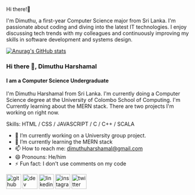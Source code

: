 Hi there!👋 

I'm Dimuthu, a first-year Computer Science major from Sri Lanka. I'm passionate about coding and diving into the latest IT technologies. I enjoy discussing tech trends with my colleagues and continuously improving my skills in software development and systems design.


[![Anurag's GitHub stats](https://github-readme-stats.vercel.app/api?username=dimuthuh28)](https://github.com/anuraghazra/github-readme-stats)

### Hi there 👋, Dimuthu Harshamal
#### I am a Computer Science Undergraduate

I'm Dimuthu Harshamal from Sri Lanka. I'm currently doing a Computer Science degree at the University of Colombo School of Computing. I'm Currently learning about the MERN stack. There are two projects I'm working on right now.

Skills: HTML / CSS / JAVASCRIPT / C / C++ / SCALA

- 🔭 I’m currently working on a University group project. 
- 🌱 I’m currently learning the MERN stack 
- 📫 How to reach me: dimuthuharshamal@gmail.com 
- 😄 Pronouns: He/him 
- ⚡ Fun fact: I don't use comments on my code 


[<img src='https://cdn.jsdelivr.net/npm/simple-icons@3.0.1/icons/github.svg' alt='github' height='40'>](https://github.com/https://github.com/dimuthuh28)  [<img src='https://cdn.jsdelivr.net/npm/simple-icons@3.0.1/icons/dev-dot-to.svg' alt='dev' height='40'>](https://dev.to/https://dev.to/dimuthuh)  [<img src='https://cdn.jsdelivr.net/npm/simple-icons@3.0.1/icons/linkedin.svg' alt='linkedin' height='40'>](https://www.linkedin.com/in/https://www.linkedin.com/in/dimuthuharshamal//)  [<img src='https://cdn.jsdelivr.net/npm/simple-icons@3.0.1/icons/instagram.svg' alt='instagram' height='40'>](https://www.instagram.com/https://www.instagram.com/dimuthuha//)  [<img src='https://cdn.jsdelivr.net/npm/simple-icons@3.0.1/icons/twitter.svg' alt='twitter' height='40'>](https://twitter.com/https://twitter.com/dimuthuip)  







